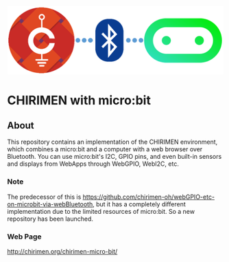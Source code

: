 ![CHIRIMEN with micro:bit](imgs/CHIRIMEN_MICROBIT.png "CHIRIMEN with micro:bit")

# CHIRIMEN with micro:bit

## About
This repository contains an implementation of the CHIRIMEN environment, which combines a micro:bit and a computer with a web browser over Bluetooth. You can use micro:bit's I2C, GPIO pins, and even built-in sensors and displays from WebApps through WebGPIO, WebI2C, etc.

### Note
The predecessor of this is https://github.com/chirimen-oh/webGPIO-etc-on-microbit-via-webBluetooth, but it has a completely different implementation due to the limited resources of micro:bit. So a new repository has been launched.

### Web Page
http://chirimen.org/chirimen-micro-bit/
